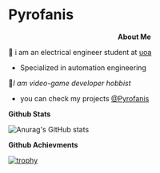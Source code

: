 # Pyrofanis #
<a align="center">
 
**About Me**

:electric_plug: i am an electrical engineer student at [uoa](https://www.uoa.gr/) 
 
 * Specialized in automation engineering

:space_invader:*I am video-game developer hobbist*
 
* you can check my projects [@Pyrofanis](https://pyrofanis.itch.io/)

**Github Stats**

![Anurag's GitHub stats](https://github-readme-stats.vercel.app/api?username=Pyrofanis&show_icons=true&theme=tokyonight&hide=contribs,prs,stars,issues)

**Github Achievments**

[![trophy](https://github-profile-trophy.vercel.app/?username=Pyrofanis&&theme=tokyonight&&title=Followers,Commits,Repositories)](https://github.com/ryo-ma/github-profile-trophy)
</a>

